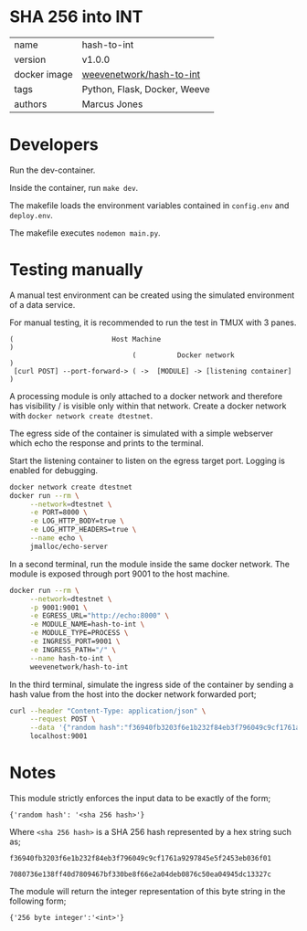 # SHA 256 into INT

|              |                                                                               |
| ------------ | ----------------------------------------------------------------------------- |
| name         | hash-to-int                                                                   |
| version      | v1.0.0                                                                        |
| docker image | [weevenetwork/hash-to-int](https://hub.docker.com/r/weevenetwork/hash-to-int) |
| tags         | Python, Flask, Docker, Weeve                                                  |
| authors      | Marcus Jones                                                                  |

# Developers

Run the dev-container.

Inside the container, run `make dev`.

The makefile loads the environment variables contained in `config.env` and `deploy.env`.

The makefile executes `nodemon main.py`.

# Testing manually

A manual test environment can be created using the simulated environment of a data service.

For manual testing, it is recommended to run the test in TMUX with 3 panes.

```
(                        Host Machine                                  )
                              (          Docker network               )
 [curl POST] --port-forward-> ( ->  [MODULE] -> [listening container] )

```

A processing module is only attached to a docker network and therefore has visibility / is visible only within that network. Create a docker network with `docker network create dtestnet`.

The egress side of the container is simulated with a simple webserver which echo the response and prints to the terminal.

Start the listening container to listen on the egress target port. Logging is enabled for debugging.

```bash
docker network create dtestnet
docker run --rm \
     --network=dtestnet \
     -e PORT=8000 \
     -e LOG_HTTP_BODY=true \
     -e LOG_HTTP_HEADERS=true \
     --name echo \
     jmalloc/echo-server
```

In a second terminal, run the module inside the same docker network. The module is exposed through port 9001 to the host machine.

```bash
docker run --rm \
     --network=dtestnet \
     -p 9001:9001 \
     -e EGRESS_URL="http://echo:8000" \
     -e MODULE_NAME=hash-to-int \
     -e MODULE_TYPE=PROCESS \
     -e INGRESS_PORT=9001 \
     -e INGRESS_PATH="/" \
     --name hash-to-int \
     weevenetwork/hash-to-int
```

In the third terminal, simulate the ingress side of the container by sending a hash value from the host into the docker network forwarded port;

```bash
curl --header "Content-Type: application/json" \
     --request POST \
     --data '{"random hash":"f36940fb3203f6e1b232f84eb3f796049c9cf1761a9297845e5f2453eb036f01"}' \
     localhost:9001
```

# Notes

This module strictly enforces the input data to be exactly of the form;

`{'random hash': '<sha 256 hash>'}`

Where `<sha 256 hash>` is a SHA 256 hash represented by a hex string such as;

`f36940fb3203f6e1b232f84eb3f796049c9cf1761a9297845e5f2453eb036f01`

`7080736e138ff40d7809467bf330be8f66e2a04deb0876c50ea04945dc13327c`

The module will return the integer representation of this byte string in the following form;

`{'256 byte integer':'<int>'}`
